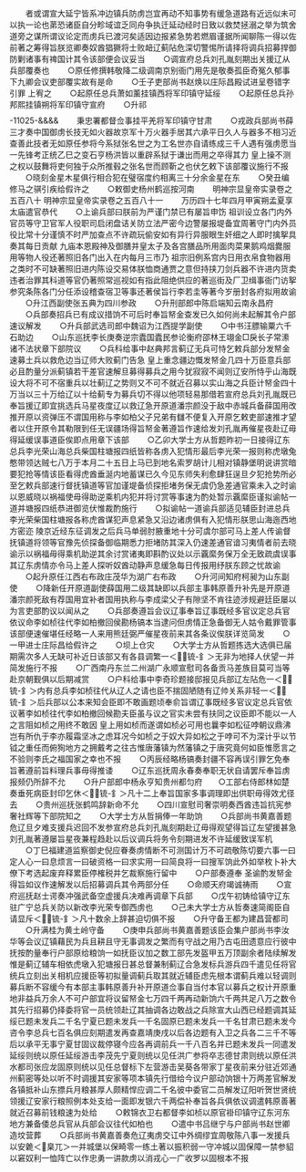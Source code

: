 <!-- { "loadSidebar": true } -->
　　者或谓宣大延宁皆系冲边镇兵防虏岂宜再动不知事势有缓急道路有近远似未可以执一论也苐恐诸臣自分畛域谊乏同舟争执迁延动经时日致以救焚拯溺之举为筑舍道旁之谋所谓议论定而虏兵已渡河矣适因边报紧急势若燃眉谨据所闻聊陈一得以佐前著之筹得旨朕览卿奏奴酋猖獗将士败衄辽蓟阽危深切警惕所请择将调兵招募捍御防剿诸事有禆国计其令该部便会议妥当
　　○调宣府总兵刘孔胤刻期出关援辽从兵部覆奏也
　　○原任修撰韩敬降二级调南京别衙门用先是敬奏孤臣奇冤久郁事下九卿会议吏部覆实故有是命
　　○壬子吏部尚书赵焕以庄际昌殿试进呈卷错字引罪  上宥之
　　○起原任总兵萧如薰挂镇西将军印镇守延绥
　　○起原任总兵孙邦熙挂镇朔将军印镇守宣府
　　○升祁
　　$$$$-11025-&&&&
　　秉忠署都督佥事挂平羌将军印镇守甘肃
　　○戎政兵部尚书薛三才奏中国御虏长技无如火器故京军十万火器手居其六承平日久人与器多不相习近查善此技者无如原任参将今系狱张名世之为工名世亦自请练成三千人遇有强虏愿当一先锋考正统乙巳之变石亨杨洪皆以重辟系狱于谦出而用之卒得其力  皇上操不测之权以鼓舞将吏何独于众所推毂之张名世而顾靳之也伏乞敕下该部覆议施行不报
　　○晓刻金星木星俱行相合犯在璧宿度约相离三十分余金星在东
　　○癸丑编修马之骐引疾给假许之
　　○敕御史杨州鹤巡按河南
　　明神宗显皇帝实录卷之五百八十
明神宗显皇帝实录卷之五百八十一
　　万历四十七年四月甲寅朔孟夏享  太庙遣官恭代
　　○上谕兵部曰朕前为严谨门禁已有屡旨申饬  祖训设立各门内外官员等守卫官军人役职司启闭盘诘关防立法严密今边警屡报堤备宜周著守门内外员役比常十分谨慎不时严加查点不许疏玩偷安如有异行异服眼生奸细之人即时擒挐具奏其每日贡献  九庙本恩殿神及御膳并皇太子及各宫膳品所用面肉菜果鹅鸡烟爨服用等物人役还著照旧各门出入在内每月三市乃  祖宗旧例系宫内日用衣帛食物器用之类时不可缺著照旧进内陈设交易体朕恤商通贾之意但持挟刀剑兵器不许进内货卖违者治罪其科道等官仍著照常巡视如有指此阻绝供应的著巡街及厂卫缉事衙门访挐参究条陈各门分任添设稽查宿卫等事还著侯旨行李若圭等著今岁册封各府拟用故谕
　　○升江西副使张五典为四川参政
　　○升刑部郎中陈启端知云南永昌府
　　○兵部奏招兵已有成议措饷不可后时奉旨帑金查发已久如何尚未起解其令户部速议解发
　　○升兵部武选司郎中魏诏为江西提学副使
　　○中书汪膘输粟六千石助边
　　○山东巡抚李长庚奏逆宗蠹国蠹民参论衡府邵林王翊金□戾长子常潫诸不法状章下部院议
　　○兵科给事中赵典邦言蓟辽无兵可恃乞敕兵部分发帑金速募土兵以救危边当辽师大败蓟门告急  皇上重念疆边慨发帑金几四十万臣意兵部必且酌量分派蓟镇若干差官速解旦募得募兵之用今犹寂寂不闻则辽安所恃乎山海既设大将不可不宿重兵以壮蓟辽之势则又不可不就近召募以实山海之兵臣计帑金四十万当以三十万给辽以十给蓟专为募兵切不得以他项轻易那借若宣府总兵刘孔胤既已奉旨援辽即宜挑选兵马星夜度辽以救辽急开原道潘宗颜没于敌中赤城兵备薛国用改推开原以资弹压不谓国用称与李如柏父子兄弟有讎不便复入开原乞敕吏部速推才望者以住开原令其勒限到任无误疆场得旨帑金著遵旨作速给发刘孔胤再催星夜赴辽毋得延缓误事道臣俟即点用章下该部
　　○乙卯大学士方从哲题昨初一日接得辽东总兵李光荣山海总兵柴国柱塘报四纸皆称各虏入犯情形最后李光荣一报则称虎墩兔憨带领达贼七八万于本月二十五日上马已到地名索罗胡计儿相对镇静堡明说讲赏暗要犯抢等情该臣看得虎酋垂涎内地蓄谋已久今见东师失利愈肆狂逞旦夕犯抢势所必至乞敕兵部速行督抚镇道等官加谨堤备侦探拒堵务保无虞仍急差通官乘未入之时谕以恩威晓以祸福使毋得助逆乘机内犯并将讨赏等事速为酌处暂示覊縻臣谨拟谕帖一道并塘报四纸恭进御览伏惟裁酌施行
　　○拟谕帖一道谕兵部适见辅臣封进总兵李光荣柴国柱塘报各称虎酋谋犯声息紧急又沿边诸虏俱有入犯情形朕思山海迤西地方密迩  陵京近经东征调发之后兵马单弱肘腋重地十分可虞尔部可马上差人传谕督抚镇道将领等官豫先侦探备御临期悉力拒堵防其深入仍速差通官谙习夷情者前去晓谕示以祸福毋得乘机助逆其余讨赏诸夷即斟酌议处以示覊縻务保万全无致疏虞误事其辽东虏情亦令马上差人探听奴酋动静声息缓急每日传报用纾朕东顾之忧故谕
　　○起升原任江西右布政庄茂华为湖广右布政
　　○升河间知府柯昶为山东副使
　　○降新任开原道副使薛国用二级其缺即以兵部主事韩原善升补先是开原道潘宗颜死敌有荐国用宜补者国用执称与李成梁父子有隙坚不肯往迹涉规避廷臣屡以为言吏部酌议以闻从之
　　○兵部奏遵旨会议辽事奉旨辽事既经多官议定总兵官依议命李如桢往代李如柏撤回侯勘杨镐本当逮问但虏情正急备御无人姑令戴罪管事该部便速催堪任经略一人来用熊廷弼严催星夜前来其各条议俟朕详览简发
　　○一甲进士庄际昌给假许之
　　○坝上仓灾
　　○大学士方从哲题拣选大选俱已届期需次多人无缺可补近日该部又有各县调繁一＜锍-釒＞无非为地择人伏望一并简发施行不报
　　○广西南丹东兰二州湖广永顺宣慰司各备贡马差族目莫可当等赴京朝觐俱以后期减赏
　　○户科给事中李奇珍题接邸报见兵部辽左阽危一＜锍-釒＞内有总兵李如桢往代从辽人之请也臣不揣固陋随有辽帅关系非轻一＜锍-釒＞后兵部以公本来知会臣即不敢画题顷奉俞旨谓辽事既经多官议定总兵官依议著李如桢往代李如柏撤回候勘夫臣虽与议之官实未尝有扶同之议臣即不能以一人之言阻如桢之用终不敢因  皇上用如桢而遂谓如桢必可用也曩李如松征哱朝议鼎沸岂有所仇于李亦履霜坚冰之虑耳况今如桢之于奴大异如松之于哱可不为深计乎以节钺之重任而俯狥地方之拥戴考之往古惟唐藩镇为然藩镇之于唐究竟何如臣惟愿言之不验则李氏之福国家之幸也不报
　　○丙辰经略杨镐奏封疆不容再误引罪乞免奉旨著遵前旨料理兵事毋得推诿
　　○辽东巡抚周永春奏奉职无状自请罢斥奉旨虏报频仍所辞不允
　　○升户部郎中杨永亨知贵州都匀府　　○工部右侍郎林如楚奏垂死病臣封印乞休＜锍-釒＞凡十二上奉旨国家多事调理即出供职毋得效尤径去
　　○贵州巡抚张鹤鸣辞新命不允
　　○四川宣慰司奢崇明奏西酋违旨抗宪参奢社辉等下部院知之
　　○大学士方从哲捐俸一年助饷
　　○兵部尚书黄嘉善题危辽旦夕难支援兵迟回不发参宣府总兵刘孔胤刻期赴辽毋得观望得旨辽左望援甚急刘孔胤著遵屡旨星夜兼程趋赴以后议调兵将务令刻期进发不许延缓致误军机
　　○丁巳福建道监察御史倪应眷奏虏情断不可测国计万不可疏敬陈切要六事一曰定人心一曰息烦言一曰破资格一曰求实用一曰简良将一曰搜军饷此外如举枚卜补大僚下考选起废弃释累臣停榷税并乞裁察施行留中
　　○户部奏遵奉  圣谕酌发帑金得旨如议作速解发以后招募调兵其令两部分任
　　○命顺天府竭诚祷雨
　　○宣府巡抚赵士谔奏冲强武备空虚援兵决难再调章下兵部
　　○戊午初铸给镇守辽东驻广宁总兵关防以新改李光荣专御西虏也
　　○己未大学士方从哲奏速简阁臣自请显斥＜锍-釒＞凡十数余上辞甚迫切俱不报
　　○升守备王都为建昌营都司
　　○升满桂为黄土岭守备
　　○庚申兵部尚书黄嘉善题该臣会集户部尚书李汝华等会议辽镇藉民为兵且耕且守无事调发之繁而有守战之用乃古屯田遗意应行彼中抚按酌量奉行户部原给粮饷一如抚臣议加之数工部先发盔甲五万顶副余者陆续解发惟是蓟辽辅车相依虎墩入犯塘报日甚总督兼制蓟辽合急发标兵游兵四千遣见任将官统兵立刻出关相机应援臣等初拟量调蓟兵取其就近辅臣虑先根本谓蓟兵难以轻调则募兵断不容缓今有本部主事韩原善升补开原道佥事自当付本官以募兵之权计开原重地非益兵万余人不可户部宜将议留帑金七万四千两再动新饷六千两共足八万之数令其先行招募仍择委将官一员统领赴辽其抽调各边敢战之兵除宣大山西已经题调其延绥已题未发兵二千名宁夏已题未发兵一千名固原已题未发兵一千名甘肃已题未发今咨令李总兵七百名俱应刻期遣发再查嘉靖庚戌以后各边题有入卫之兵各二三千不等后以承平无事宁夏甘固议裁停寝今应各再调前兵一千八百名并已题未发兵一同遣发延绥则统以原任延绥游击李茂先宁夏则统以见任洪广参将卒志德甘肃则统以原任洪水都司张应龙固原则统以见任总督标下左营游击吴葵各带家丁星夜前来分驻近郊通州蓟密等处以听不时调援其安家等项本镇先行借给今议户部动饷银十万两差官解发各镇抵补山东摽兵月粮甚厚人颇精悍应调二千名彼中委官二员解发辽阳听贺世贤统领援辽安家行粮照例本处支给一面即发银六千两偿补奉旨各兵俱依议调遣韩原善著就近召募前钱粮速为处给
　　○敕锦衣卫右都督李如桢以原官褂印镇守辽东河东地方兼备倭总兵官从兵部会议往代如柏也
　　○遣中书吕继宁与户部尚书赵世卿造坟营葬
　　○兵部尚书黄嘉善奏危辽夷虏交讧中外绸缪宜周敬陈八事一发援兵以安臲＜臬兀＞一并城堡以保畸零一练土著以振积弱一守冲城以固保障一禁参貂以窘奴利一恤阵亡以作忠勇一讲款虏以消戎心一广收罗以固根本不报
